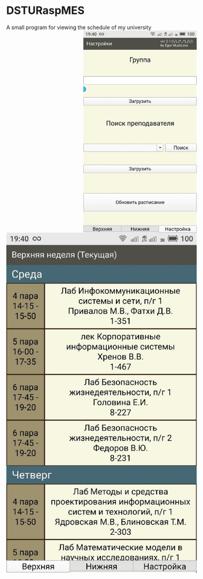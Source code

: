 # DSTURaspMES
A small program for viewing the schedule of my university
<img src="/images/Q4uYoVP_8qA.jpg" width=300 align=right> ![GitHub Logo](/images/SrCbO9jYCwM.jpg)

